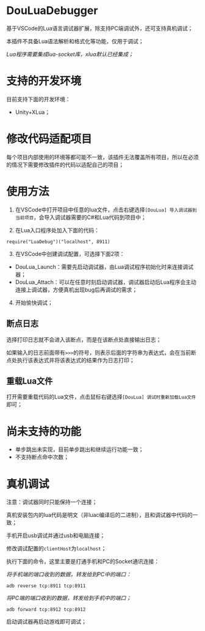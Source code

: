 
# DouLuaDebugger

基于VSCode的Lua语言调试器扩展，除支持PC端调试外，还可支持真机调试；

本插件不具备Lua语法解析和格式化等功能，仅用于调试；

*Lua程序需要集成lua-socket库，xlua默认已经集成；*

# 支持的开发环境

目前支持下面的开发环境：

* Unity+XLua；

# 修改代码适配项目

每个项目内部使用的环境等都可能不一致，该插件无法覆盖所有项目，所以在必须的情况下需要修改插件的代码以适配自己的项目；

# 使用方法

1. 在VSCode中打开项目中任意的lua文件，点击右键选择```[DouLua] 导入调试器到当前项目```，会导入调试器需要的C#和Lua代码到项目中；

2. 在Lua入口程序处加入下面的代码：
```
require("LuaDebug")("localhost", 8911)
```

3. 在VSCode中创建调试配置，可选择下面2项：
* DouLua_Launch：需要先启动调试器，由Lua调试程序初始化时来连接调试器；
* DouLua_Attach：可以在任意时刻启动调试器，调试器启动后Lua程序会主动连接上调试器，方便真机出现bug后再调试的需求；

4. 开始愉快调试；

## 断点日志

选择打印日志就不会进入该断点，而是在该断点处直接输出日志；

如果输入的日志前面带有`>>>`的符号，则表示后面的字符串为表达式，会在当前断点处执行该表达式并将该表达式的结果作为日志打印；

## 重载Lua文件

打开需要重载代码的Lua文件，点击鼠标右键选择```[DouLua] 调试时重新加载Lua文件```即可；

# 尚未支持的功能

* 单步跳出未实现，目前单步跳出和继续运行功能一致；
* 不支持断点命中次数；

# 真机调试

注意：调试器同时只能保持一个连接；

真机安装包内的lua代码是明文（非luac编译后的二进制），且和调试器中代码的一致；

手机开启usb调试并通过usb和电脑连接；

修改调试配置的```clientHost```为```localhost```；

执行下面的命令，这里主要是打通手机和PC的Socket通讯连接：

*将手机端的端口收到的数据，转发给到PC中的端口：*

```
adb reverse tcp:8911 tcp:8911
```

*将PC端的端口收到的数据，转发给到手机中的端口；*

```
adb forward tcp:8912 tcp:8912
```

启动调试器再启动游戏即可调试；
